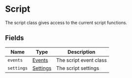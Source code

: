 # Script

The script class gives access to the current script functions.

## Fields

| Name       | Type                                  | Description            |
|------------|---------------------------------------|------------------------|
| `events`   | [Events](../events/event_handling.md) | The script event class |
| `settings` | [Settings](../settings/settings.md)   | The script settings    |